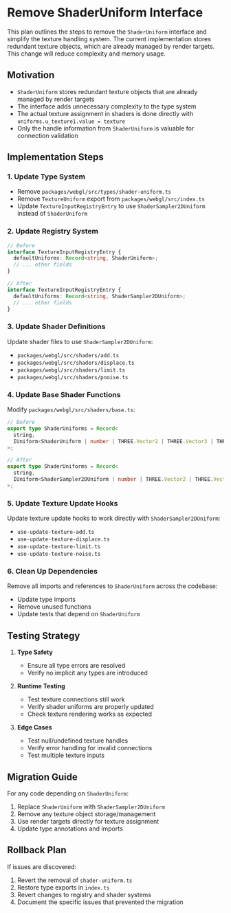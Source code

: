 # Remove ShaderUniform Interface

This plan outlines the steps to remove the `ShaderUniform` interface and simplify the texture handling system. The current implementation stores redundant texture objects, which are already managed by render targets. This change will reduce complexity and memory usage.

## Motivation

- `ShaderUniform` stores redundant texture objects that are already managed by render targets
- The interface adds unnecessary complexity to the type system
- The actual texture assignment in shaders is done directly with `uniforms.u_texture1.value = texture`
- Only the handle information from `ShaderUniform` is valuable for connection validation

## Implementation Steps

### 1. Update Type System

- Remove `packages/webgl/src/types/shader-uniform.ts`
- Remove `TextureUniform` export from `packages/webgl/src/index.ts`
- Update `TextureInputRegistryEntry` to use `ShaderSampler2DUniform` instead of `ShaderUniform`

### 2. Update Registry System

```typescript
// Before
interface TextureInputRegistryEntry {
  defaultUniforms: Record<string, ShaderUniform>;
  // ... other fields
}

// After
interface TextureInputRegistryEntry {
  defaultUniforms: Record<string, ShaderSampler2DUniform>;
  // ... other fields
}
```

### 3. Update Shader Definitions

Update shader files to use `ShaderSampler2DUniform`:

- `packages/webgl/src/shaders/add.ts`
- `packages/webgl/src/shaders/displace.ts`
- `packages/webgl/src/shaders/limit.ts`
- `packages/webgl/src/shaders/pnoise.ts`

### 4. Update Base Shader Functions

Modify `packages/webgl/src/shaders/base.ts`:

```typescript
// Before
export type ShaderUniforms = Record<
  string,
  IUniform<ShaderUniform | number | THREE.Vector2 | THREE.Vector3 | THREE.Vector4 | null>
>;

// After
export type ShaderUniforms = Record<
  string,
  IUniform<ShaderSampler2DUniform | number | THREE.Vector2 | THREE.Vector3 | THREE.Vector4 | null>
>;
```

### 5. Update Texture Update Hooks

Update texture update hooks to work directly with `ShaderSampler2DUniform`:

- `use-update-texture-add.ts`
- `use-update-texture-displace.ts`
- `use-update-texture-limit.ts`
- `use-update-texture-noise.ts`

### 6. Clean Up Dependencies

Remove all imports and references to `ShaderUniform` across the codebase:

- Update type imports
- Remove unused functions
- Update tests that depend on `ShaderUniform`

## Testing Strategy

1. **Type Safety**

   - Ensure all type errors are resolved
   - Verify no implicit any types are introduced

2. **Runtime Testing**

   - Test texture connections still work
   - Verify shader uniforms are properly updated
   - Check texture rendering works as expected

3. **Edge Cases**
   - Test null/undefined texture handles
   - Verify error handling for invalid connections
   - Test multiple texture inputs

## Migration Guide

For any code depending on `ShaderUniform`:

1. Replace `ShaderUniform` with `ShaderSampler2DUniform`
2. Remove any texture object storage/management
3. Use render targets directly for texture assignment
4. Update type annotations and imports

## Rollback Plan

If issues are discovered:

1. Revert the removal of `shader-uniform.ts`
2. Restore type exports in `index.ts`
3. Revert changes to registry and shader systems
4. Document the specific issues that prevented the migration
